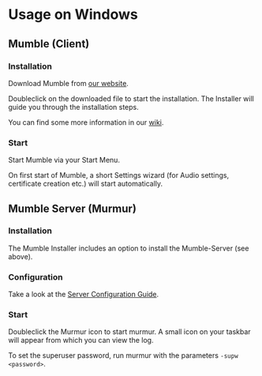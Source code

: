 # Usage on Windows

## Mumble (Client)

### Installation

Download Mumble from [our website](https://www.mumble.info/downloads/).

Doubleclick on the downloaded file to start the installation.
The Installer will guide you through the installation steps.

You can find some more information in our [wiki](https://wiki.mumble.info/wiki/Installing_Mumble#Windows).

### Start

Start Mumble via your Start Menu.

On first start of Mumble, a short Settings wizard (for Audio settings, certificate creation etc.) will start automatically.

## Mumble Server (Murmur)

### Installation

The Mumble Installer includes an option to install the Mumble-Server (see above). 

### Configuration

Take a look at the [Server Configuration Guide](server_config_guide.md).

### Start

Doubleclick the Murmur icon to start murmur. A small icon on your taskbar will appear from which you can view the log.

To set the superuser password, run murmur with the parameters `-supw <password>`.